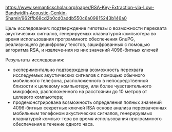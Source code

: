 https://www.semanticscholar.org/paper/RSA-Key-Extraction-via-Low-Bandwidth-Acoustic-Genkin-Shamir/962ffb68cd2b0cd0addb550c6a09815243b146a0

Цель исследования: подтверждение гипотезы о возможности перехвата акустических сигналов, генерируемых клавиатурой компьютера во время использования программного обеспечения GnuPG, реализующего дешифровку текстов, зашифрованных с помощью алгоритма RSA, и извлече-ния из них значений 4096-битных ключей

Результаты исследования: 
- экспериментально подтверждена возможность перехвата исследуемых акустических сигналов с помощью обычного мобильного телефона, расположенного в непосредственной близости к целевому компьютеру, или более чувствительного микрофона, расположенного на расстоянии до 10 метров от целевого компьютера; 
- продемонстрирована возможность определения полных значений 4096-битных секретных ключей RSA основе анализа перехваченных мобильным телефоном акустических сигналов, генерируемых клавиатурой компью-тера во время использования программного обеспечения в течение одного часа.